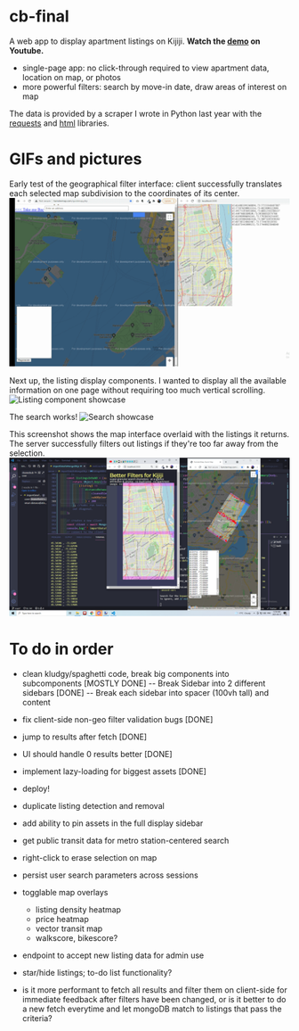 # cb-final
A web app to display apartment listings on Kijiji. **Watch the [demo](https://www.youtube.com/watch?v=VZeXLChQIII) on Youtube.**
- single-page app: no click-through required to view apartment data, location on map, or photos
- more powerful filters: search by move-in date, draw areas of interest on map

The data is provided by a scraper I wrote in Python last year with the [requests](https://pypi.org/project/requests/) and [html](https://docs.python.org/3/library/html.html) libraries.

# GIFs and pictures
Early test of the geographical filter interface: client successfully translates each selected map subdivision to the coordinates of its center.
![Map grid test](https://github.com/omarbenmegdoul/cb-final/blob/main/mapgrid%20proof.gif?raw=true)

Next up, the listing display components. I wanted to display all the available information on one page without requiring too much vertical scrolling. 
![Listing component showcase](https://github.com/omarbenmegdoul/cb-final/blob/main/listing%20animation.gif?raw=true)

The search works!
![Search showcase](https://github.com/omarbenmegdoul/cb-final/blob/main/search%20filters.gif?raw=true)

This screenshot shows the map interface overlaid with the listings it returns. The server successfully filters out listings if they're too far away from the selection.
![alt text](https://github.com/omarbenmegdoul/cb-final/blob/main/proof2.png?raw=true)


# To do in order
- clean kludgy/spaghetti code, break big components into subcomponents [MOSTLY DONE]
-- Break Sidebar into 2 different sidebars [DONE]
-- Break each sidebar into spacer (100vh tall) and content

- fix client-side non-geo filter validation bugs [DONE]
- jump to results after fetch [DONE]
- UI should handle 0 results better [DONE]
- implement lazy-loading for biggest assets [DONE]
- deploy!
- duplicate listing detection and removal
- add ability to pin assets in the full display sidebar
- get public transit data for metro station-centered search
- right-click to erase selection on map
- persist user search parameters across sessions
- togglable map overlays
  - listing density heatmap
  - price heatmap
  - vector transit map
  - walkscore, bikescore?
- endpoint to accept new listing data for admin use
- star/hide listings; to-do list functionality?
- is it more performant to fetch all results and filter them on client-side for immediate feedback after filters have been changed, or is it better to do a new fetch everytime and let mongoDB match to listings that pass the criteria?
